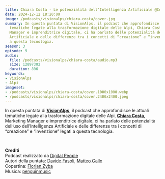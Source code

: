 ```yaml
---
title: Chiara Costa - Le potenzialità dell’Intelligenza Artificiale @Cortina
date: 2024-12-12 18:20:00
image: /podcasts/visionalps/chiara-costa/cover.jpg
summary: In questa puntata di VisionAlps, il podcast che approfondisce le attuali
  tematiche legate alla trasformazione digitale delle Alpi, Chiara Costa, Marketing
  Manager e imprenditrice digitale, ci ha parlato delle potenzialità dell’uso dell’Intelligenza
  Artificiale e delle differenze tra i concetti di “creazione” e “invenzione” legati
  a questa tecnologia.
season: 3
episode: 9
audio:
  file: /podcasts/visionalps/chiara-costa/audio.mp3
  size: 12897302
  duration: 806
keywords:
- VisionAlps
- Alpi
imageset:
- /podcasts/visionalps/chiara-costa/cover.1000x1000.webp
- /podcasts/visionalps/chiara-costa/cover.2400x2400.jpeg
---
```


In questa puntata di [**VisionAlps**](https://www.visionalps.com/), il podcast che approfondisce le attuali tematiche legate alla trasformazione digitale delle Alpi, [**Chiara Costa**](https://www.linkedin.com/in/chiara-costa/edit/forms/next-action/after-connect-add-position/), Marketing Manager e imprenditrice digitale, ci ha parlato delle potenzialità dell’uso dell’Intelligenza Artificiale e delle differenze tra i concetti di “creazione” e “invenzione” legati a questa tecnologia.

<br>

**Crediti**<br>
Podcast realizzato da [Digital People](https://w3id.org/digitalpeople)<br>
Autori della puntata: [Davide Fasoli](https://www.linkedin.com/in/davide-fasoli-2b3246179/), [Matteo Gallo](https://www.linkedin.com/in/matteo-gallo-4a5ab31a8/)<br>
Copertina: [Florian Zyba](https://www.linkedin.com/in/florian-zyba/)<br>
Musica: [penguinmusic](https://pixabay.com/users/penguinmusic-24940186/)